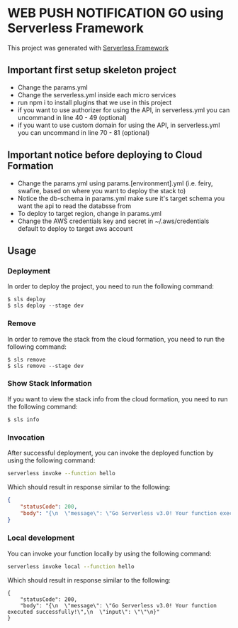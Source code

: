 # WEB PUSH NOTIFICATION GO using Serverless Framework

This project was generated with [Serverless Framework](https://www.serverless.com/framework)

## Important first setup skeleton project

- Change the params.yml
- Change the serverless.yml inside each micro services
- run npm i to install plugins that we use in this project
- if you want to use authorizer for using the API, in serverless.yml you can uncommand in line 40 - 49 (optional)
- if you want to use custom domain for using the API, in serverless.yml you can uncommand in line 70 - 81 (optional)

## Important notice before deploying to Cloud Formation

- Change the params.yml using params.[environment].yml (i.e. feiry, swafire, based on where you want to deploy the stack to)
- Notice the db-schema in params.yml make sure it's target schema you want the api to read the databsse from
- To deploy to target region, change in params.yml
- Change the AWS credentials key and secret in ~/.aws/credentials default to deploy to target aws account

## Usage

### Deployment

In order to deploy the project, you need to run the following command:

```
$ sls deploy
$ sls deploy --stage dev
```
### Remove

In order to remove the stack from the cloud formation, you need to run the following command:

```
$ sls remove
$ sls remove --stage dev
```

### Show Stack Information

If you want to view the stack info from the cloud formation, you need to run the following command:

```
$ sls info
```

### Invocation

After successful deployment, you can invoke the deployed function by using the following command:

```bash
serverless invoke --function hello
```

Which should result in response similar to the following:

```json
{
    "statusCode": 200,
    "body": "{\n  \"message\": \"Go Serverless v3.0! Your function executed successfully!\",\n  \"input\": {}\n}"
}
```

### Local development

You can invoke your function locally by using the following command:

```bash
serverless invoke local --function hello
```

Which should result in response similar to the following:

```
{
    "statusCode": 200,
    "body": "{\n  \"message\": \"Go Serverless v3.0! Your function executed successfully!\",\n  \"input\": \"\"\n}"
}
```
